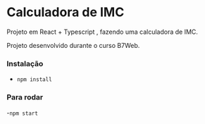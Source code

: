 # Calculadora de IMC

Projeto em React + Typescript , fazendo uma calculadora de IMC.

Projeto desenvolvido durante o curso  B7Web.

### Instalação

- `npm install`

### Para rodar 

-`npm start`